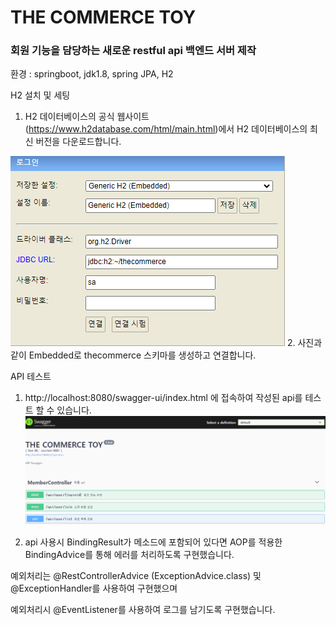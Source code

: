 # THE COMMERCE TOY
### 회원 기능을 담당하는 새로운 restful api 백엔드 서버 제작

환경 : springboot, jdk1.8, spring JPA, H2



H2 설치 및 세팅

1. H2 데이터베이스의 공식 웹사이트(https://www.h2database.com/html/main.html)에서 
H2 데이터베이스의 최신 버전을 다운로드합니다.

![img.png](src/main/resources/static/images/h2.png)
2. 사진과 같이 Embedded로 thecommerce 스키마를 생성하고 연결합니다.

API 테스트
1. http://localhost:8080/swagger-ui/index.html 에 접속하여 작성된 api를 테스트 할 수 있습니다.
![img.png](src/main/resources/static/images/swagger.png)

2. api 사용시 BindingResult가 메소드에 포함되어 있다면 AOP를 적용한 BindingAdvice를 통해 에러를 처리하도록 구현했습니다.

예외처리는 @RestControllerAdvice (ExceptionAdvice.class) 및 @ExceptionHandler를 사용하여 구현했으며

예외처리시 @EventListener를 사용하여 로그를 남기도록 구현했습니다.

